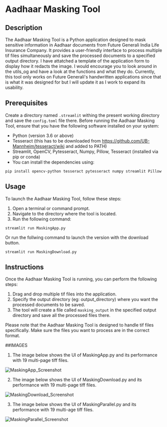 # Aadhaar Masking Tool

## Description
The Aadhaar Masking Tool is a Python application designed to mask sensitive information in Aadhaar documents from Future Generali India Life Insurance Company. It provides a user-friendly interface to process multiple tif files simultaneously and save the processed documents to a specified output directory. I have attatched a template of the application form to display how it redacts the image. I would encourage you to look around in the utils_og and have a look at the functions and what they do. Currently, this tool only works on Future Generali's handwritten applications since that is what it was designed for but I will update it as I work to expand its usability.

## Prerequisites
Create a directory named `.streamlit` withing the present working directory and save the `config.toml` file there.
Before running the Aadhaar Masking Tool, ensure that you have the following software installed on your system:
- Python (version 3.6 or above)
- Tesseract (this has to be downloaded from https://github.com/UB-Mannheim/tesseract/wiki and added to PATH)
- Streamlit, OpenCV, Pytesseract, Numpy, Pillow, Tesseract (installed via pip or conda)
- You can install the dependencies using:

```
pip install opencv-python tesseract pytesseract numpy streamlit Pillow 
```

## Usage
To launch the Aadhaar Masking Tool, follow these steps:

1. Open a terminal or command prompt.
2. Navigate to the directory where the tool is located.
3. Run the following command:

```
streamlit run MaskingApp.py
```
Or run the follwing command to launch the version with the download button.
```
streamlit run MaskingDownload.py
```

## Instructions
Once the Aadhaar Masking Tool is running, you can perform the following steps:

1. Drag and drop multiple tif files into the application.
2. Specify the output directory (eg: output_directory) where you want the processed documents to be saved.
3. The tool will create a file called `masking_output` in the specified output directory and save all the processed files there.

Please note that the Aadhaar Masking Tool is designed to handle tif files specifically. Make sure the files you want to process are in the correct format.

##IMAGES

1. The image below shows the UI of MaskingApp.py and its performance with 19 multi-page tiff files.
   
  ![MaskingApp_Screenshot](https://github.com/NachiketKandari/Aadhaar_Masking_Tool/assets/73754119/de0804e5-3803-4746-b8e8-2c4276df295d)

2. The image below shows the UI of MaskingDownload.py and its performance with 19 multi-page tiff files.
   
  ![MaskingDownload_Screenshot](https://github.com/NachiketKandari/Aadhaar_Masking_Tool/assets/73754119/b871e754-7bca-471a-a0bc-d7cd51541d5d)

3. The image below shows the UI of MaskingParallel.py and its performance with 19 multi-age tiff files.
   
  ![MaskingParallel_Screenshot](https://github.com/NachiketKandari/Aadhaar_Masking_Tool/assets/73754119/fe535306-1be0-46db-ae66-087b6289b263)
